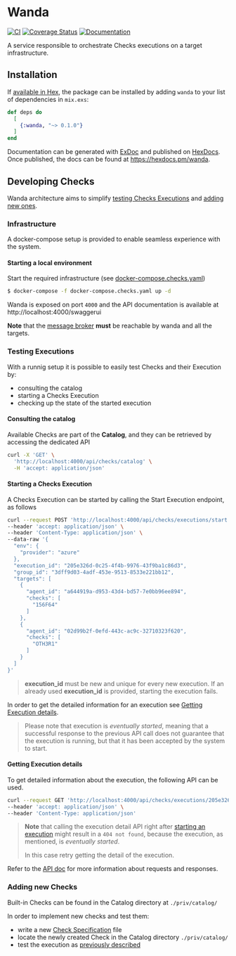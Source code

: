 # Wanda

[![CI](https://github.com/trento-project/wanda/actions/workflows/ci.yaml/badge.svg)](https://github.com/trento-project/wanda/actions/workflows/ci.yaml/badge.svg)
[![Coverage Status](https://coveralls.io/repos/github/trento-project/wanda/badge.svg?branch=main)](https://coveralls.io/github/trento-project/wanda?branch=main)
[![Documentation](https://img.shields.io/badge/documentation-grey.svg)](https://trento-project.io/wanda/)

A service responsible to orchestrate Checks executions on a target infrastructure.

## Installation

If [available in Hex](https://hex.pm/docs/publish), the package can be installed
by adding `wanda` to your list of dependencies in `mix.exs`:

```elixir
def deps do
  [
    {:wanda, "~> 0.1.0"}
  ]
end
```

Documentation can be generated with [ExDoc](https://github.com/elixir-lang/ex_doc)
and published on [HexDocs](https://hexdocs.pm). Once published, the docs can
be found at <https://hexdocs.pm/wanda>.

## Developing Checks

Wanda architecture aims to simplify [testing Checks Executions](#testing-executions) and [adding new ones](#adding-new-checks).

### Infrastructure

A docker-compose setup is provided to enable seamless experience with the system.

#### Starting a local environment

Start the required infrastructure (see [docker-compose.checks.yaml](./docker-compose.checks.yaml))

```bash
$ docker-compose -f docker-compose.checks.yaml up -d
```

Wanda is exposed on port `4000` and the API documentation is available at http://localhost:4000/swaggerui

**Note** that the [message broker](https://www.rabbitmq.com/) **must** be reachable by wanda and all the targets.

### Testing Executions

With a runnig setup it is possible to easily test Checks and their Execution by:

- consulting the catalog
- starting a Checks Execution
- checking up the state of the started execution

#### **Consulting the catalog**

Available Checks are part of the **Catalog**, and they can be retrieved by accessing the dedicated API

```bash
curl -X 'GET' \
  'http://localhost:4000/api/checks/catalog' \
  -H 'accept: application/json'
```

#### **Starting a Checks Execution**

A Checks Execution can be started by calling the Start Execution endpoint, as follows

```bash
curl --request POST 'http://localhost:4000/api/checks/executions/start' \
--header 'accept: application/json' \
--header 'Content-Type: application/json' \
--data-raw '{
  "env": {
    "provider": "azure"
  },
  "execution_id": "205e326d-0c25-4f4b-9976-43f9ba1c86d3",
  "group_id": "3dff9d03-4adf-453e-9513-8533e221bb12",
  "targets": [
    {
      "agent_id": "a644919a-d953-43d4-bd57-7e0bb96ee894",
      "checks": [
        "156F64"
      ]
    },
    {
      "agent_id": "02d99b2f-0efd-443c-ac9c-32710323f620",
      "checks": [
        "OTH3R1"
      ]
    }
  ]
}'
```

> **execution_id** must be new and unique for every new execution. If an already used **execution_id** is provided, starting the execution fails.

In order to get the detailed information for an execution see [Getting Execution details](#getting-execution-details).

> Please note that execution is _eventually started_, meaning that a successful response to the previous API call does not guarantee that the execution is running, but that it has been accepted by the system to start.

#### **Getting Execution details**

To get detailed information about the execution, the following API can be used.

```bash
curl --request GET 'http://localhost:4000/api/checks/executions/205e326d-0c25-4f4b-9976-43f9ba1c86d3' \
--header 'accept: application/json' \
--header 'Content-Type: application/json'
```

> **Note** that calling the execution detail API right after [starting an execution](#starting-a-checks-execution) might result in a `404 not found`, because the execution, as mentioned, is _eventually started_.
>
> In this case retry getting the detail of the execution.

Refer to the [API doc](http://localhost:4000/swaggerui) for more information about requests and responses.

### Adding new Checks

Built-in Checks can be found in the Catalog directory at `./priv/catalog/`

In order to implement new checks and test them:

- write a new [Check Specification](./guides/specification.md) file
- locate the newly created Check in the Catalog directory `./priv/catalog/`
- test the execution as [previously described](#testing-executions)
